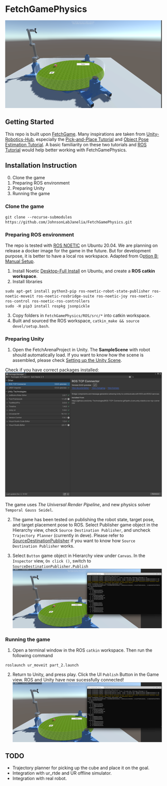 # FetchGamePhysics
![Digital Twin](https://github.com/JohnsonLabJanelia/FetchGamePhysics/blob/main/images/rig_room.png)


## Getting Started 
This repo is built upon [FetchGame](https://github.com/JohnsonLabJanelia/FetchGame). Many inspirations are taken from [Unity-Robotics-Hub](https://github.com/Unity-Technologies/Unity-Robotics-Hub), especially the [Pick-and-Place Tutorial](https://github.com/Unity-Technologies/Unity-Robotics-Hub/blob/main/tutorials/pick_and_place/README.md) and [Object Pose Estimation Tutorial](https://github.com/Unity-Technologies/Robotics-Object-Pose-Estimation). A basic familiarity on these two tutorials and [ROS Tutorial](http://wiki.ros.org/ROS/Tutorials) would help better working with FetchGamePhysics.  

## Installation Instruction 
0. Clone the game 
1. Preparing ROS environment
2. Preparing Unity 
3. Running the game 

### Clone the game 
```
git clone --recurse-submodules https://github.com/JohnsonLabJanelia/FetchGamePhysics.git
```

### Preparing ROS environment 
The repo is tested with [ROS NOETIC](http://wiki.ros.org/noetic) on Ubuntu 20.04. We are planning on release a docker image for the game in the future. But for development purpose, it is better to have a local ros workspace. Adapted from O[ption B: Manual Setup](https://github.com/Unity-Technologies/Unity-Robotics-Hub/blob/main/tutorials/pick_and_place/0_ros_setup.md). 

1. Install Noetic [Desktop-Full Install](http://wiki.ros.org/noetic/Installation/Ubuntu) on Ubuntu, and create a **ROS catkin workspace**. 
2. Install libraries

```
sudo apt-get install python3-pip ros-noetic-robot-state-publisher ros-noetic-moveit ros-noetic-rosbridge-suite ros-noetic-joy ros-noetic-ros-control ros-noetic-ros-controllers
sudo -H pip3 install rospkg jsonpickle
```
3. Copy folders in `FetchGamePhysics/ROS/src/*` into catkin workspace. 
4. Built and sourced the ROS workspace, `catkin_make && source devel/setup.bash`. 

### Preparing Unity 
1. Open the FetchArenaProject in Unity. The **SampleScene** with robot should automatically load. If you want to know how the scene is assembled, please check [Setting up the Unity Scene](https://github.com/Unity-Technologies/Unity-Robotics-Hub/blob/main/tutorials/pick_and_place/1_urdf.md). 

Check if you have correct packages installed:
![Package Manager](https://github.com/JohnsonLabJanelia/FetchGamePhysics/blob/main/images/package_manager.png)

The game uses *The Universal Render Pipeline*, and new physics solver `Temporal Gauss Seidel`.  

2. The game has been tested on publishing the robot state, target pose, and target placement pose to ROS. Select Publisher game object in the Hierarchy view, check `Source Destination Publisher`, and uncheck `Trajectory Planner` (currently in deve). Please refer to [SourceDestinationPublisher](https://github.com/Unity-Technologies/Unity-Robotics-Hub/blob/main/tutorials/pick_and_place/2_ros_tcp.md) if you want to know how `Source Destination Publisher` works. 

3. Select `Button` game object in Hierarchy view under `Canvas`. In the `Inspector` view, `On click ()`, switch to `SourceDestinationPublisher.Publish`
![UI_setup](https://github.com/JohnsonLabJanelia/FetchGamePhysics/blob/main/images/RosUnityIntegration.png)



### Running the game 
1. Open a terminal window in the ROS `catkin` workspace. Then run the following command 
```
roslaunch ur_moveit part_2.launch
```
2. Return to Unity, and press play. Click the UI `Publish` Button in the Game view. 
ROS and Unity have now sucessfully connected! 
![RosUnityIntegration](https://github.com/JohnsonLabJanelia/FetchGamePhysics/blob/main/images/RosUnityIntegration.png)


## TODO
- Trajectory planner for picking up the cube and place it on the goal.
- Integration with ur_rtde and UR offline simulator. 
- Integration with real robot. 
